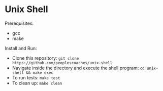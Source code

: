# Unix Shell

Prerequisites:
- gcc
- make

Install and Run:
- Clone this repository: `git clone https://github.com/peoplescoaches/unix-shell`
- Navigate inside the directory and execute the shell program: `cd unix-shell && make exec`
- To run tests: `make test`
- To clean up: `make clean`

